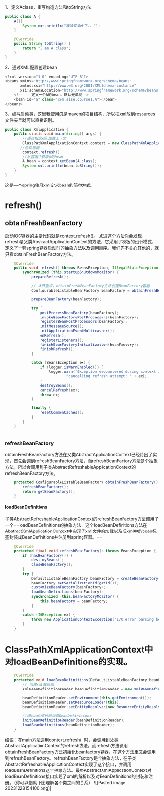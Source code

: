 
1、定义Aclass，重写构造方法和toString方法
```java
public class A {
    A(){
        System.out.println("我被初始化了。。");
    }

    @Override
    public String toString() {
        return "I am A class";
    }
}
```

2、通过XML配置创建bean
```java
<?xml version="1.0" encoding="UTF-8"?>
<beans xmlns="http://www.springframework.org/schema/beans"
       xmlns:xsi="http://www.w3.org/2001/XMLSchema-instance"
       xsi:schemaLocation="http://www.springframework.org/schema/beans http://www.springframework.org/schema/beans/spring-beans.xsd">
    <!--    定义一个A的bean，默认是单例-->
    <bean id="a" class="com.sise.course1.A"></bean>
</beans>

```
3、编写启动类，这里我使用的是maven的项目结构，所以把xml放到resources文件夹里就可以直接识别。
```java
public class XmlApplication {
    public static void main(String[] args) {
        //通过指定xml加载上下文
        ClassPathXmlApplicationContext context = new ClassPathXmlApplicationContext("application.xml");
       //启动容器
        context.refresh();
        //从容器中获取A的bean
        A bean = context.getBean(A.class);
        System.out.println(bean.toString());
    }
}


```

这是一个spring使用xml定义bean的简单方式。
# refresh()
## obtainFreshBeanFactory
启动IOC容器的主要代码就是context.refresh()。
点进这个方法你会发现，refresh是父类AbstractApplicationContext的方法，它采用了模板的设计模式，定义了一套spring容器启动时的抽象方法以及调用顺序。我们先不关心其他的，就只看obtainFreshBeanFactory方法。
```java
	@Override
	public void refresh() throws BeansException, IllegalStateException {
		synchronized (this.startupShutdownMonitor) {
			prepareRefresh();

			// 本节重点，obtainFreshBeanFactory方法创建BeanFactory容器
			ConfigurableListableBeanFactory beanFactory = obtainFreshBeanFactory();

			prepareBeanFactory(beanFactory);

			try {
				postProcessBeanFactory(beanFactory);
				invokeBeanFactoryPostProcessors(beanFactory);
				registerBeanPostProcessors(beanFactory);
				initMessageSource();
				initApplicationEventMulticaster();
				onRefresh();
				registerListeners();
				finishBeanFactoryInitialization(beanFactory);
				finishRefresh();
			}

			catch (BeansException ex) {
				if (logger.isWarnEnabled()) {
					logger.warn("Exception encountered during context initialization - " +
							"cancelling refresh attempt: " + ex);
				}
				destroyBeans();
				cancelRefresh(ex);
				throw ex;
			}

			finally {
				resetCommonCaches();
			}
		}
	}
	

```
### refreshBeanFactory
obtainFreshBeanFactory方法在父类AbstractApplicationContext已经给出了实现，首先会调到refreshBeanFactory方法，而refreshBeanFactory方法是个抽象方法，所以会调用到子类AbstractRefreshableApplicationContext的refreshBeanFactory方法。
```java
	protected ConfigurableListableBeanFactory obtainFreshBeanFactory() {
		refreshBeanFactory();
		return getBeanFactory();
	}

```
#### loadBeanDefinitions

子类AbstractRefreshableApplicationContext的refreshBeanFactory方法调用了一个==loadBeanDefinitions的抽象方法，这个loadBeanDefinitions方法在AbstractXmlApplicationContext中实现了xml文件的加载以及把xml中的bean标签封装成BeanDefinitions并注册到spring容器。==
```java
	@Override
	protected final void refreshBeanFactory() throws BeansException {
		if (hasBeanFactory()) {
			destroyBeans();
			closeBeanFactory();
		}
		try {
			DefaultListableBeanFactory beanFactory = createBeanFactory();
			beanFactory.setSerializationId(getId());
			customizeBeanFactory(beanFactory);
			loadBeanDefinitions(beanFactory);
			synchronized (this.beanFactoryMonitor) {
				this.beanFactory = beanFactory;
			}
		}
		catch (IOException ex) {
			throw new ApplicationContextException("I/O error parsing bean definition source for " + getDisplayName(), ex);
		}
	}

```
# ClassPathXmlApplicationContext中对loadBeanDefinitions的实现。
```java
	@Override
	protected void loadBeanDefinitions(DefaultListableBeanFactory beanFactory) throws BeansException, IOException {
		// 创建xml解析器
		XmlBeanDefinitionReader beanDefinitionReader = new XmlBeanDefinitionReader(beanFactory);

		beanDefinitionReader.setEnvironment(this.getEnvironment());
		beanDefinitionReader.setResourceLoader(this);
		beanDefinitionReader.setEntityResolver(new ResourceEntityResolver(this));

		//通过xml解析器加载BeanDefinitions
		initBeanDefinitionReader(beanDefinitionReader);
		loadBeanDefinitions(beanDefinitionReader);
	}

```
结语：在main方法调用context.refresh() 时，会调用到父类AbstractApplicationContext的refresh方法，而refresh方法调用obtainFreshBeanFactory方法初始化beanfactory容器，在这个方法里又会调用到refreshBeanFactory。refreshBeanFactory是个抽象方法，在子类AbstractRefreshableApplicationContext实现了这个接口，并调用loadBeanDefinitions这个抽象方法。最终AbstractXmlApplicationContext对loadBeanDefinitions接口实现了xml的解析以及对BeanDefinitions的封装和注册。（你可以借助下图理解各个类之间的关系）
![[Pasted image 20231228154100.png]]

